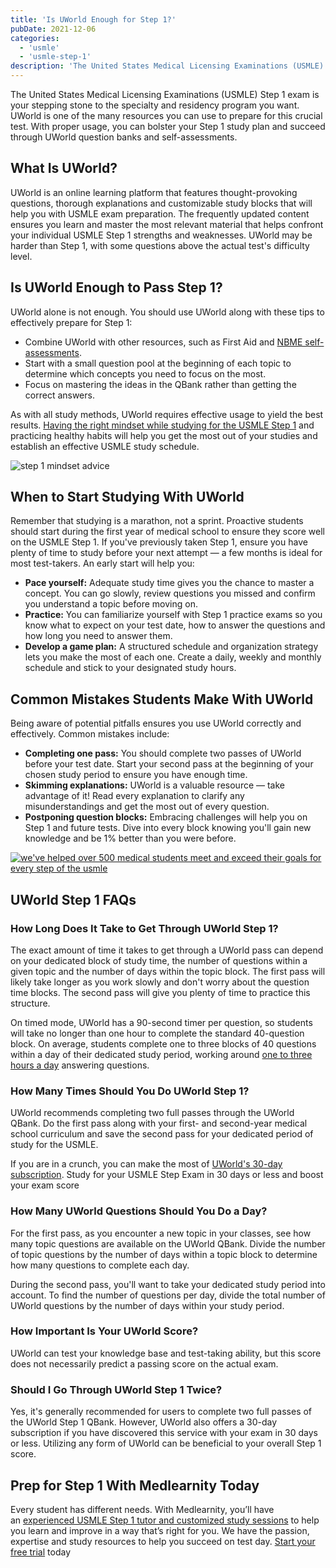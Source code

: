 ```yaml
---
title: 'Is UWorld Enough for Step 1?'
pubDate: 2021-12-06
categories:
  - 'usmle'
  - 'usmle-step-1'
description: 'The United States Medical Licensing Examinations (USMLE) Step 1 exam is your stepping stone to the specialty and residency program you want. UWorld is one.'
---
```


The United States Medical Licensing Examinations (USMLE) Step 1 exam is your stepping stone to the specialty and residency program you want. UWorld is one of the many resources you can use to prepare for this crucial test. With proper usage, you can bolster your Step 1 study plan and succeed through UWorld question banks and self-assessments.

## What Is UWorld?

UWorld is an online learning platform that features thought-provoking questions, thorough explanations and customizable study blocks that will help you with USMLE exam preparation. The frequently updated content ensures you learn and master the most relevant material that helps confront your individual USMLE Step 1 strengths and weaknesses. UWorld may be harder than Step 1, with some questions above the actual test's difficulty level.

## Is UWorld Enough to Pass Step 1?

UWorld alone is not enough. You should use UWorld along with these tips to effectively prepare for Step 1:

- Combine UWorld with other resources, such as First Aid and [NBME self-assessments](https://www.medlearnity.com/nbme-step-1-practice-exams/).
- Start with a small question pool at the beginning of each topic to determine which concepts you need to focus on the most.
- Focus on mastering the ideas in the QBank rather than getting the correct answers.

As with all study methods, UWorld requires effective usage to yield the best results. [Having the right mindset while studying for the USMLE Step 1](https://www.medlearnity.com/whats-your-usmle-step-1-mentality/) and practicing healthy habits will help you get the most out of your studies and establish an effective USMLE study schedule.

![step 1 mindset advice](https://i2xfwztd2ksbegse.public.blob.vercel-storage.com/wp/2021/12/01-is-uworld-enough-for-step-1.jpg)

## When to Start Studying With UWorld

Remember that studying is a marathon, not a sprint. Proactive students should start during the first year of medical school to ensure they score well on the USMLE Step 1. If you've previously taken Step 1, ensure you have plenty of time to study before your next attempt — a few months is ideal for most test-takers. An early start will help you:

- **Pace yourself:** Adequate study time gives you the chance to master a concept. You can go slowly, review questions you missed and confirm you understand a topic before moving on.
- **Practice:** You can familiarize yourself with Step 1 practice exams so you know what to expect on your test date, how to answer the questions and how long you need to answer them.
- **Develop a game plan:** A structured schedule and organization strategy lets you make the most of each one. Create a daily, weekly and monthly schedule and stick to your designated study hours.

## Common Mistakes Students Make With UWorld

Being aware of potential pitfalls ensures you use UWorld correctly and effectively. Common mistakes include:

- **Completing one pass:** You should complete two passes of UWorld before your test date. Start your second pass at the beginning of your chosen study period to ensure you have enough time.
- **Skimming explanations:** UWorld is a valuable resource — take advantage of it! Read every explanation to clarify any misunderstandings and get the most out of every question.
- **Postponing question blocks:** Embracing challenges will help you on Step 1 and future tests. Dive into every block knowing you'll gain new knowledge and be 1% better than you were before.

[![we've helped over 500 medical students meet and exceed their goals for every step of the usmle](https://i2xfwztd2ksbegse.public.blob.vercel-storage.com/wp/2022/06/01-start-here.png)](https://www.medlearnity.com/start-here/)

## UWorld Step 1 FAQs

### How Long Does It Take to Get Through UWorld Step 1?

The exact amount of time it takes to get through a UWorld pass can depend on your dedicated block of study time, the number of questions within a given topic and the number of days within the topic block. The first pass will likely take longer as you work slowly and don't worry about the question time blocks. The second pass will give you plenty of time to practice this structure.

On timed mode, UWorld has a 90-second timer per question, so students will take no longer than one hour to complete the standard 40-question block. On average, students complete one to three blocks of 40 questions within a day of their dedicated study period, working around [one to three hours a day](https://medical.uworld.com/blog/medical/how-i-got-through-the-uworld-qbank-twice-a-complete-guide/) answering questions.

### How Many Times Should You Do UWorld Step 1?

UWorld recommends completing two full passes through the UWorld QBank. Do the first pass along with your first- and second-year medical school curriculum and save the second pass for your dedicated period of study for the USMLE.

If you are in a crunch, you can make the most of [UWorld's 30-day subscription](https://medical.uworld.com/blog/medical/uworld-in-30-days-making-the-most-out-of-uworlds-most-basic-subscription/). Study for your USMLE Step Exam in 30 days or less and boost your exam score

### How Many UWorld Questions Should You Do a Day?

For the first pass, as you encounter a new topic in your classes, see how many topic questions are available on the UWorld QBank. Divide the number of topic questions by the number of days within a topic block to determine how many questions to complete each day.

During the second pass, you'll want to take your dedicated study period into account. To find the number of questions per day, divide the total number of UWorld questions by the number of days within your study period.

### How Important Is Your UWorld Score?

UWorld can test your knowledge base and test-taking ability, but this score does not necessarily predict a passing score on the actual exam.

### Should I Go Through UWorld Step 1 Twice?

Yes, it's generally recommended for users to complete two full passes of the UWorld Step 1 QBank. However, UWorld also offers a 30-day subscription if you have discovered this service with your exam in 30 days or less. Utilizing any form of UWorld can be beneficial to your overall Step 1 score.

## Prep for Step 1 With Medlearnity Today

Every student has different needs. With Medlearnity, you’ll have an [experienced USMLE Step 1 tutor and customized study sessions](https://www.medlearnity.com/usmle-tutoring-step-1/) to help you learn and improve in a way that’s right for you. We have the passion, expertise and study resources to help you succeed on test day. [Start your free trial](https://www.medlearnity.com/start-here/) today

